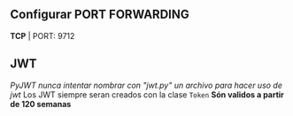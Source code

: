 
## Configurar PORT FORWARDING
**TCP** | PORT: 9712


## JWT

*PyJWT nunca intentar nombrar con "jwt.py" un archivo para hacer uso de jwt*
Los JWT siempre seran creados con la clase `Token`
**Són validos a partir de 120 semanas**